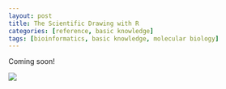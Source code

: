 ```yaml
---
layout: post
title: The Scientific Drawing with R
categories: [reference, basic knowledge]
tags: [bioinformatics, basic knowledge, molecular biology]
---
```

Coming soon!

![](http://i.imgur.com/xpwzla8.png)

